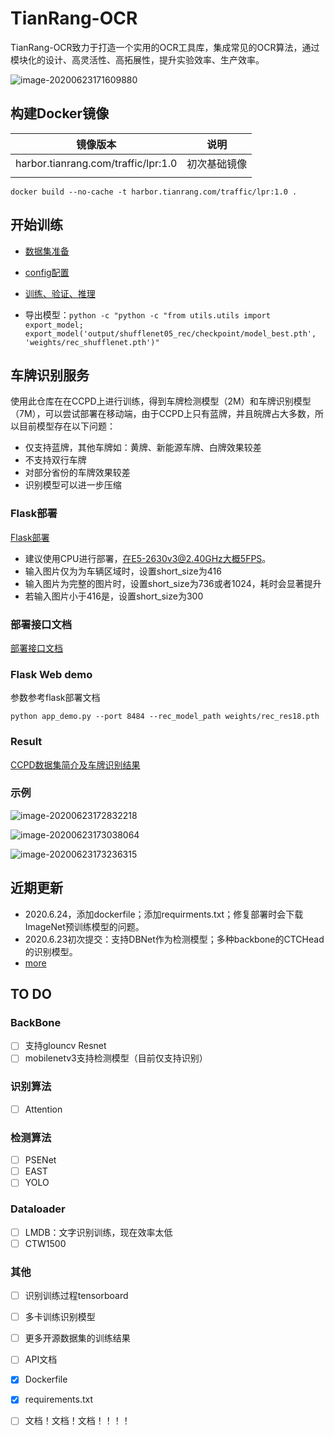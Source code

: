 # TianRang-OCR

TianRang-OCR致力于打造一个实用的OCR工具库，集成常见的OCR算法，通过模块化的设计、高灵活性、高拓展性，提升实验效率、生产效率。

![image-20200623171609880](wiki/结构.png)



## 构建Docker镜像

| 镜像版本                            | 说明         |
| ----------------------------------- | ------------ |
| harbor.tianrang.com/traffic/lpr:1.0 | 初次基础镜像 |
|                                     |              |



```shell
docker build --no-cache -t harbor.tianrang.com/traffic/lpr:1.0 .
```



## 开始训练

- [数据集准备](wiki/数据集准备.md)
- [config配置](wiki/config配置示例.md)
- [训练、验证、推理](wiki/训练、验证及推理.md)

- 导出模型：`python -c "python -c "from utils.utils import export_model; export_model('output/shufflenet05_rec/checkpoint/model_best.pth', 'weights/rec_shufflenet.pth')"`



## 车牌识别服务

使用此仓库在在CCPD上进行训练，得到车牌检测模型（2M）和车牌识别模型（7M），可以尝试部署在移动端，由于CCPD上只有蓝牌，并且皖牌占大多数，所以目前模型存在以下问题：

- 仅支持蓝牌，其他车牌如：黄牌、新能源车牌、白牌效果较差
- 不支持双行车牌
- 对部分省份的车牌效果较差
- 识别模型可以进一步压缩

### Flask部署

[Flask部署](wiki/车牌识别服务部署文档.md)

- 建议使用CPU进行部署，在E5-2630v3@2.40GHz大概5FPS。
- 输入图片仅为为车辆区域时，设置short_size为416
- 输入图片为完整的图片时，设置short_size为736或者1024，耗时会显著提升
- 若输入图片小于416是，设置short_size为300

### 部署接口文档

[部署接口文档](wiki/车牌识别接口文档.md)

### Flask Web demo

参数参考flask部署文档

`python app_demo.py --port 8484 --rec_model_path weights/rec_res18.pth`

### Result

[CCPD数据集简介及车牌识别结果](wiki/CCPD数据集简介及结果.md)

### 示例

![image-20200623172832218](wiki/lpr1.png)



![image-20200623173038064](wiki/lpr2.png)

![image-20200623173236315](wiki/lpr3.png)

## 近期更新



- 2020.6.24，添加dockerfile；添加requirments.txt；修复部署时会下载ImageNet预训练模型的问题。
- 2020.6.23初次提交：支持DBNet作为检测模型；多种backbone的CTCHead的识别模型。
- [more](wiki/更新.md)

## TO DO

### BackBone

- [ ] 支持glouncv Resnet
- [ ] mobilenetv3支持检测模型（目前仅支持识别）

### 识别算法

- [ ] Attention

### 检测算法

- [ ] PSENet
- [ ] EAST
- [ ] YOLO

### Dataloader

- [ ] LMDB：文字识别训练，现在效率太低
- [ ] CTW1500

### 其他

- [ ] 识别训练过程tensorboard
- [ ] 多卡训练识别模型
- [ ] 更多开源数据集的训练结果
- [ ] API文档
- [x] Dockerfile
- [x] requirements.txt
- [ ] 文档！文档！文档！！！！

